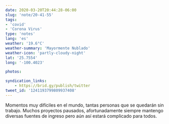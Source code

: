 ```yaml
---
date: 2020-03-20T20:44:28-06:00
slug: 'note/20-41-55'
tags:
- 'covid'
- 'Corona Virus'
type: 'notes'
lang: 'es'
weather: '19.6°C'
weather-summary: 'Mayormente Nublado'
weather-icon: 'partly-cloudy-night'
lat: '25.7554'
long: '-100.4023'

photos:

syndication_links:
    - https://brid.gy/publish/twitter
tweet_id: '1241193799809937408'
---
```

Momentos muy difíciles en el mundo, tantas personas que se quedarán sin trabajo. Muchos proyectos pausados, afortunadamente siempre mantengo diversas fuentes de ingreso pero aún así estará complicado para todos.